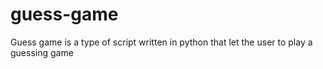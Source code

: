 # guess-game
Guess game is a type of script written in python that let the user to play a guessing game
